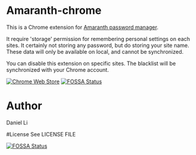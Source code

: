 # Amaranth-chrome
This is a Chrome extension for [Amaranth password manager](https://github.com/ziofat/Amaranth).

It require 'storage' permission for remembering personal settings on each sites. It certainly not storing any password, but do storing your site name. These data will only be available on local, and cannot be synchronized.

You can disable this extension on specific sites. The blacklist will be synchronized with your Chrome account.

[![Chrome Web Store](https://developer.chrome.com/webstore/images/ChromeWebStore_BadgeWBorder_v2_496x150.png)](https://chrome.google.com/webstore/detail/amaranth-password-manager/hbkfmkahandehhbdlgbfhaeacecfeceo)
[![FOSSA Status](https://app.fossa.io/api/projects/git%2Bgithub.com%2Fziofat%2FAmaranth-chrome.svg?type=shield)](https://app.fossa.io/projects/git%2Bgithub.com%2Fziofat%2FAmaranth-chrome?ref=badge_shield)

# Author
Daniel Li

#License
See LICENSE FILE


[![FOSSA Status](https://app.fossa.io/api/projects/git%2Bgithub.com%2Fziofat%2FAmaranth-chrome.svg?type=large)](https://app.fossa.io/projects/git%2Bgithub.com%2Fziofat%2FAmaranth-chrome?ref=badge_large)